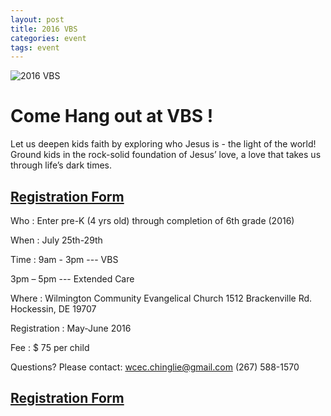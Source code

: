 ```yaml
---
layout: post 
title: 2016 VBS
categories: event
tags: event 
---
```


![2016 VBS]({{site.media_url}}/event/2016/2016-07-25-VBS.png)


Come Hang out at VBS !
=========================

Let us deepen kids faith by exploring who Jesus is - the light of the world!
Ground kids in the rock-solid foundation of Jesus’ love, a love that takes us
through life’s dark times.

## [Registration Form]({{site.media_url}}/doc/vbs/2016-VBS-registration-form.docx) ##

Who           :  Enter pre-K (4 yrs old) through completion of 6th grade (2016)


When          :  July 25th-29th


Time           :  9am - 3pm ---  VBS

3pm – 5pm --- Extended Care

Where        :   Wilmington Community Evangelical Church
       1512 Brackenville Rd.  Hockessin, DE 19707

Registration :   May-June 2016

Fee           :    $ 75 per child

Questions?  Please contact: wcec.chinglie@gmail.com
(267)  588-1570

## [Registration Form]({{site.media_url}}/doc/vbs/2016-VBS-registration-form.docx) ##

